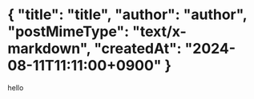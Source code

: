 {
"title": "title",
"author": "author",
"postMimeType": "text/x-markdown",
"createdAt": "2024-08-11T11:11:00+0900"
}
======

hello

